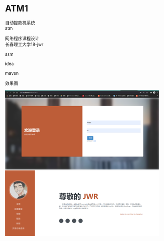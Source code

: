 # ATM1  

自动提款机系统  
atm  

网络程序课程设计  
长春理工大学18-jwr  

ssm  

idea  

maven  

效果图  

![image](https://github.com/jwr666/ATM1/blob/master/%E7%99%BB%E9%99%86%E7%95%8C%E9%9D%A2.png)
![image](https://github.com/jwr666/ATM1/blob/master/%E4%B8%BB%E9%A1%B5.png)
